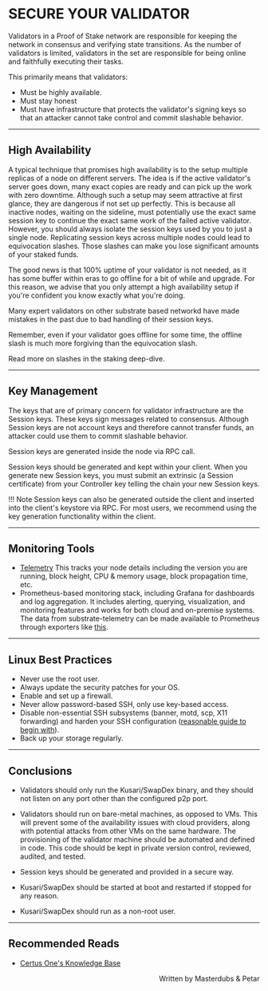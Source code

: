# **SECURE YOUR VALIDATOR**

Validators in a Proof of Stake network are responsible for keeping the network in consensus and verifying state transitions. As the number of validators is limited, validators in the set are responsible for being online and faithfully executing their tasks.

This primarily means that validators:
- Must be highly available.
- Must stay honest
- Must have infrastructure that protects the validator's signing keys so that an attacker cannot take control and commit slashable behavior.

---

## **High Availability**
A typical technique that promises high availability is to the setup multiple replicas of a node on different servers. The idea is if the active validator's server goes down, many exact copies are ready and can pick up the work with zero downtime. Although such a setup may seem attractive at first glance, they are dangerous if not set up perfectly. This is because all inactive nodes, waiting on the sideline, must potentially use the exact same session key to continue the exact same work of the failed active validator. However, you should always isolate the session keys used by you to just a single node. Replicating session keys across multiple nodes could lead to equivocation slashes. Those slashes can make you lose significant amounts of your staked funds.

The good news is that 100% uptime of your validator is not needed, as it has some buffer within eras to go offline for a bit of while and upgrade. For this reason, we advise that you only attempt a high availability setup if you're confident you know exactly what you're doing.

Many expert validators on other substrate based networkd have made mistakes in the past due to bad handling of their session keys.

Remember, even if your validator goes offline for some time, the offline slash is much more forgiving than the equivocation slash.

Read more on slashes in the staking deep-dive.

---

## **Key Management**
The keys that are of primary concern for validator infrastructure are the Session keys. These keys sign messages related to consensus. Although Session keys are not account keys and therefore cannot transfer funds, an attacker could use them to commit slashable behavior.

Session keys are generated inside the node via RPC call.

Session keys should be generated and kept within your client. When you generate new Session keys, you must submit an extrinsic (a Session certificate) from your Controller key telling the chain your new Session keys.

!!! Note
    Session keys can also be generated outside the client and inserted into the client's keystore via RPC. For most users, we recommend using the key generation functionality within the client.

---

## **Monitoring Tools**

- [Telemetry](https://github.com/paritytech/substrate-telemetry) This tracks your node details including the version you are running, block height, CPU & memory usage, block propagation time, etc.
- Prometheus-based monitoring stack, including Grafana for dashboards and log aggregation. It includes alerting, querying, visualization, and monitoring features and works for both cloud and on-premise systems. The data from substrate-telemetry can be made available to Prometheus through exporters like [this](https://github.com/w3f/substrate-telemetry-exporter).

---

## **Linux Best Practices**
- Never use the root user.
- Always update the security patches for your OS.
- Enable and set up a firewall.
- Never allow password-based SSH, only use key-based access.
- Disable non-essential SSH subsystems (banner, motd, scp, X11 forwarding) and harden your SSH configuration ([reasonable guide to begin with](https://stribika.github.io/2015/01/04/secure-secure-shell.html)).
- Back up your storage regularly.

---

## **Conclusions**
- Validators should only run the Kusari/SwapDex binary, and they should not listen on any port other than the configured p2p port.

- Validators should run on bare-metal machines, as opposed to VMs. This will prevent some of the availability issues with cloud providers, along with potential attacks from other VMs on the same hardware. The provisioning of the validator machine should be automated and defined in code. This code should be kept in private version control, reviewed, audited, and tested.

- Session keys should be generated and provided in a secure way.

- Kusari/SwapDex should be started at boot and restarted if stopped for any reason.

- Kusari/SwapDex should run as a non-root user.

---

## **Recommended Reads**
- [Certus One's Knowledge Base](https://kb.certus.one/)

<p align=right> Written by Masterdubs & Petar </p>